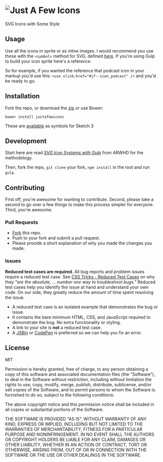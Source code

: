 # ![Just A Few Icons](https://s3.amazonaws.com/f.cl.ly/items/2j1i290g1I1C1h0c2q0y/justafewicons-header.png)

SVG Icons with Some Style

## Usage

 Use all the icons in sprite or as inline images. I would recommend you use these with the `<symbol>` method for SVG, defined [here](https://css-tricks.com/svg-symbol-good-choice-icons/). If you're using Gulp to build your icon sprite here's a reference.

So for example, if you wanted the reference that podcast icon in your markup you'd use this: `<use xlink:href="#jf--icon_podcast" />` and you'd be ready to go.

## Installation

Fork the repo, or download the [zip](https://github.com/charlespeters/justafewicons/zipball/master) or use Bower:
```
bower install justafewicons
```

These are [available](https://www.dropbox.com/s/gtq69sqqnfaagi7/justafewicons.sketch?dl=0) as symbols for Sketch 3

## Development

Start here are read [_SVG Icon Systems with Gulp_](http://arwhd.co/2015/05/18/svg-gulp-workflow/) from ARWHD for the methodology.

Then, fork the repo, `git clone` your fork, `npm install` in the root and run `gulp`.

## Contributing

First off, you're awesome for wanting to contribute. Second, please take a second to go over a few things to make this process simpler for everyone. Third, you're awesome.

### Pull Requests
- [Fork](https://github.com/charlespeters/thunder#fork-destination-box) this repo.
- Push to your fork and submit a pull request.
- Please provide a short explanation of why you made the changes you made.

### Issues
**Reduced test cases are required**. All bug reports and problem issues require a reduced test case. See [CSS Tricks - Reduced Test Cases](http://css-tricks.com/reduced-test-cases/) on why they _"are the absolute, ... number one way to troubleshoot bugs."_ Reduced test cases help you identify the issue at hand and understand your own code. On our side, they greatly reduce the amount of time spent resolving the issue.

- A reduced test case is an isolated example that demonstrates the bug or issue.
- It contains the bare minimum HTML, CSS, and JavaScript required to demonstrate the bug. No extra functionality or styling.
- A link to your site is **not** a reduced test case.
- A [JSBin](http://jsbin.com/) or [CodePen](http://codepen.io) is preferred so we can help you fix an error.

## License

MIT

Permission is hereby granted, free of charge, to any person obtaining a copy of this software and associated documentation files (the "Software"), to deal in the Software without restriction, including without limitation the rights to use, copy, modify, merge, publish, distribute, sublicense, and/or sell copies of the Software, and to permit persons to whom the Software is furnished to do so, subject to the following conditions:

The above copyright notice and this permission notice shall be included in all copies or substantial portions of the Software.

THE SOFTWARE IS PROVIDED "AS IS", WITHOUT WARRANTY OF ANY KIND, EXPRESS OR IMPLIED, INCLUDING BUT NOT LIMITED TO THE WARRANTIES OF MERCHANTABILITY, FITNESS FOR A PARTICULAR PURPOSE AND NONINFRINGEMENT. IN NO EVENT SHALL THE AUTHORS OR COPYRIGHT HOLDERS BE LIABLE FOR ANY CLAIM, DAMAGES OR OTHER LIABILITY, WHETHER IN AN ACTION OF CONTRACT, TORT OR OTHERWISE, ARISING FROM, OUT OF OR IN CONNECTION WITH THE SOFTWARE OR THE USE OR OTHER DEALINGS IN THE SOFTWARE.
